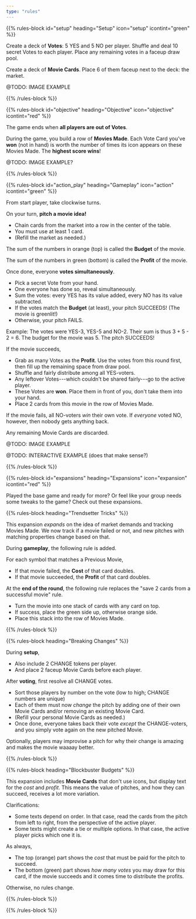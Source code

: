 ```yaml
---
type: "rules"
---
```


{{% rules-block id="setup" heading="Setup" icon="setup" icontint="green" %}}

Create a deck of **Votes**: 5 YES and 5 NO per player. Shuffle and deal 10 secret Votes to each player. Place any remaining votes in a faceup draw pool.

Create a deck of **Movie Cards**. Place 6 of them faceup next to the deck: the market.

@TODO: IMAGE EXAMPLE

{{% /rules-block %}}

{{% rules-block id="objective" heading="Objective" icon="objective" icontint="red" %}}

The game ends when **all players are out of Votes**.

During the game, you build a row of **Movies Made**. Each Vote Card you've **won** (not in hand) is worth the number of times its icon appears on these Movies Made. The **highest score wins**!

@TODO: IMAGE EXAMPLE?

{{% /rules-block %}}

{{% rules-block id="action_play" heading="Gameplay" icon="action" icontint="green" %}}

From start player, take clockwise turns.

On your turn, **pitch a movie idea!**
* Chain cards from the market into a row in the center of the table.
* You must use at least 1 card.
* (Refill the market as needed.)

The sum of the numbers in orange (top) is called the **Budget** of the movie. 

The sum of the numbers in green (bottom) is called the **Profit** of the movie.

Once done, everyone **votes simultaneously**.
* Pick a secret Vote from your hand.
* One everyone has done so, reveal simultaneously.
* Sum the votes: every YES has its value added, every NO has its value subtracted.
* If the votes match the **Budget** (at least), your pitch SUCCEEDS! (The movie is greenlit!)
* Otherwise, your pitch FAILS.

Example: The votes were YES-3, YES-5 and NO-2. Their sum is thus 3 + 5 - 2 = 6. The budget for the movie was 5. The pitch SUCCEEDS!

If the movie succeeds,
* Grab as many Votes as the **Profit**. Use the votes from this round first, then fill up the remaining space from draw pool. <!--- @TODO: Change this rule to "you must fill up the remaining space with Votes that are all the same icon, if possible"?? --->
* Shuffle and fairly distribute among all YES-voters. 
* Any leftover Votes---which couldn't be shared fairly---go to the active player.
* These Votes are **won**. Place them in front of you, don't take them into your hand.
* Place 2 cards from this movie in the row of Movies Made. <!--- @TODO: 1 card might be fine too here?? --->

If the movie fails, all NO-voters _win_ their own vote. If _everyone_ voted NO, however, then nobody gets anything back.

Any remaining Movie Cards are discarded.

@TODO: IMAGE EXAMPLE

@TODO: INTERACTIVE EXAMPLE (does that make sense?)

{{% /rules-block %}}

{{% rules-block id="expansions" heading="Expansions" icon="expansion" icontint="red" %}}

Played the base game and ready for more? Or feel like your group needs some tweaks to the game? Check out these expansions.

{{% rules-block heading="Trendsetter Tricks" %}}

This expansion _expands_ on the idea of market demands and tracking Movies Made. We now track if a movie failed or not, and new pitches with matching properties change based on that.

During **gameplay**, the following rule is added.

For each symbol that matches a Previous Movie,
* If that movie failed, the **Cost** of that card doubles.
* If that movie succeeded, the **Profit** of that card doubles.

At the **end of the round**, the following rule replaces the "save 2 cards from a successful movie" rule. 

* Turn the movie into one stack of cards with any card on top. 
* If success, place the green side up, otherwise orange side. 
* Place this stack into the row of Movies Made.

{{% /rules-block %}}

{{% rules-block heading="Breaking Changes" %}}

During **setup**, 
* Also include 2 CHANGE tokens per player.
* And place 2 faceup Movie Cards before each player.

After **voting**, first resolve all CHANGE votes.
* Sort those players by number on the vote (low to high; CHANGE numbers are unique)
* Each of them must now _change_ the pitch by adding one of their own Movie Cards and/or removing an existing Movie Card.
* (Refill your personal Movie Cards as needed.)
* Once done, everyone takes back their vote _except_ the CHANGE-voters, and you simply vote again on the new pitched Movie.

Optionally, players may improvise a pitch for why their change is amazing and makes the movie waaaay better.

{{% /rules-block %}}

{{% rules-block heading="Blockbuster Budgets" %}}

This expansion includes **Movie Cards** that don't use icons, but display text for the _cost_ and _profit_. This means the value of pitches, and how they can succeed, receives a lot more variation.

Clarifications:
* Some texts depend on order. In that case, read the cards from the pitch from left to right, from the perspective of the active player.
* Some texts might create a tie or multiple options. In that case, the active player picks which one it is.

As always,
* The top (orange) part shows the _cost_ that must be paid for the pitch to succeed.
* The bottom (green) part shows _how many votes_ you may draw for this card, if the movie succeeds and it comes time to distribute the profits.

Otherwise, no rules change.

{{% /rules-block %}}

{{% /rules-block %}}